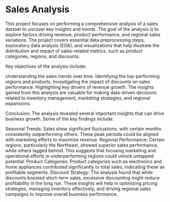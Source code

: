 # Sales Analysis

This project focuses on performing a comprehensive analysis of a sales dataset to uncover key insights and trends. The goal of the analysis is to explore factors driving revenue, product performance, and regional sales variations. The project covers essential data preprocessing steps, exploratory data analysis (EDA), and visualizations that help illustrate the distribution and impact of sales-related metrics, such as product categories, regions, and discounts.

Key objectives of the analysis include:

Understanding the sales trends over time.
Identifying the top-performing regions and products.
Investigating the impact of discounts on sales performance.
Highlighting key drivers of revenue growth.
The insights gained from this analysis are valuable for making data-driven decisions related to inventory management, marketing strategies, and regional expansions.

Conclusion: 
The analysis revealed several important insights that can drive business growth. Some of the key findings include:

Seasonal Trends: Sales show significant fluctuations, with certain months consistently outperforming others. These peak periods could be aligned with marketing efforts to maximize revenue.
Regional Performance: Certain regions, particularly the Northeast, showed superior sales performance, while others lagged behind. This suggests that focusing marketing and operational efforts in underperforming regions could unlock untapped potential.
Product Categories: Product categories such as electronics and home appliances contributed significantly to total sales, indicating these as profitable segments.
Discount Strategy: The analysis found that while discounts boosted short-term sales, excessive discounting might reduce profitability in the long run.
These insights will help in optimizing pricing strategies, managing inventory effectively, and driving regional sales campaigns to improve overall business performance.
